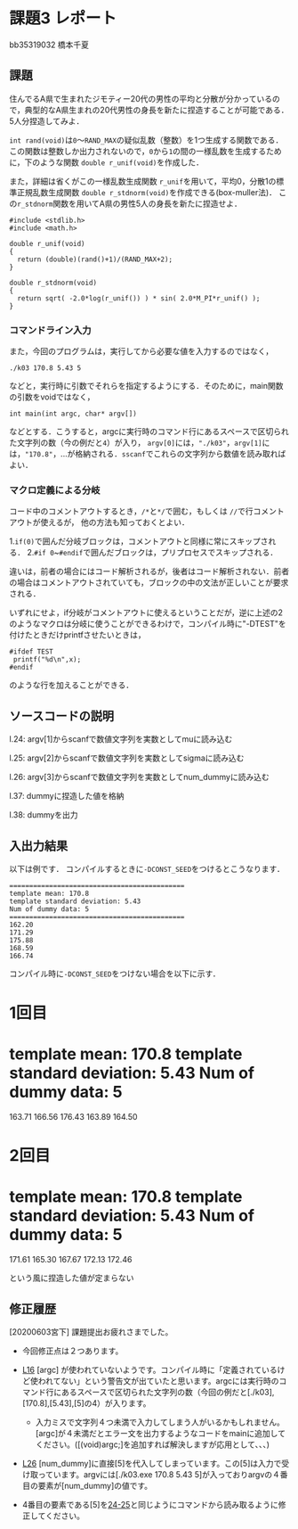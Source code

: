 # 課題3 レポート

bb35319032 橋本千夏

## 課題

住んでるA県で生まれたジモティー20代の男性の平均と分散が分かっているので，典型的なA県生まれの20代男性の身長を新たに捏造することが可能である．5人分捏造してみよ．

`int rand(void)`は`0`〜`RAND_MAX`の疑似乱数（整数）を1つ生成する関数である．この関数は整数しか出力されないので，`0`から`1`の間の一様乱数を生成するために，下のような関数 `double r_unif(void)`を作成した．

また，詳細は省くがこの一様乱数生成関数 `r_unif`を用いて，平均0，分散1の標準正規乱数生成関数 `double r_stdnorm(void)`を作成できる(box-muller法)．
この`r_stdnorm`関数を用いてA県の男性5人の身長を新たに捏造せよ．


  ```{c}
  #include <stdlib.h>
  #include <math.h>

  double r_unif(void)
  {
    return (double)(rand()+1)/(RAND_MAX+2);
  }
  
  double r_stdnorm(void)
  {  
    return sqrt( -2.0*log(r_unif()) ) * sin( 2.0*M_PI*r_unif() );
  } 
  ```

### コマンドライン入力

また，今回のプログラムは，実行してから必要な値を入力するのではなく，

```
./k03 170.8 5.43 5
```

などと，実行時に引数でそれらを指定するようにする．そのために，main関数の引数をvoidではなく，

```
int main(int argc, char* argv[])
```

などとする．こうすると，argcに実行時のコマンド行にあるスペースで区切られた文字列の数（今の例だと`4`）が入り，
`argv[0]`には，`"./k03"`，`argv[1]`には，`"170.8"`，...が格納される．`sscanf`でこれらの文字列から数値を読み取ればよい．

### マクロ定義による分岐

コード中のコメントアウトするとき，`/*`と`*/`で囲む，もしくは `//`で行コメントアウトが使えるが，
他の方法も知っておくとよい．

1.`if(0)`で囲んだ分岐ブロックは，コメントアウトと同様に常にスキップされる．
2.`#if 0`~`#endif`で囲んだブロックは，プリプロセスでスキップされる．

違いは，前者の場合にはコード解析されるが，後者はコード解析されない．前者の場合はコメントアウトされていても，ブロックの中の文法が正しいことが要求される．

いずれにせよ，if分岐がコメントアウトに使えるということだが，逆に上述の2のようなマクロは分岐に使うことができるわけで，コンパイル時に"-DTEST"を付けたときだけprintfさせたいときは，

```
#ifdef TEST
 printf("%d\n",x);
#endif
```

のような行を加えることができる．


## ソースコードの説明

l.24: argv[1]からscanfで数値文字列を実数としてmuに読み込む

l.25: argv[2]からscanfで数値文字列を実数としてsigmaに読み込む

l.26: argv[3]からscanfで数値文字列を実数としてnum_dummyに読み込む

l.37: dummyに捏造した値を格納

l.38: dummyを出力

## 入出力結果

以下は例です． コンパイルするときに`-DCONST_SEED`をつけるとこうなります．

```
============================================
template mean: 170.8
template standard deviation: 5.43
Num of dummy data: 5
============================================
162.20
171.29
175.88
168.59
166.74
```

コンパイル時に`-DCONST_SEED`をつけない場合を以下に示す．

1回目
 ============================================
template mean: 170.8
template standard deviation: 5.43
Num of dummy data: 5
 ============================================
163.71
166.56
176.43
163.89
164.50

2回目
 ============================================
template mean: 170.8
template standard deviation: 5.43
Num of dummy data: 5
 ============================================
171.61
165.30
167.67
172.13
172.46

という風に捏造した値が定まらない

## 修正履歴
[20200603宮下]
課題提出お疲れさまでした。
- 今回修正点は２つあります。
 - [L16](k03.c#L16) [argc] が使われていないようです。コンパイル時に「定義されているけど使われてない」という警告文が出ていたと思います。argcには実行時のコマンド行にあるスペースで区切られた文字列の数（今回の例だと[./k03],[170.8],[5.43],[5]の4）が入ります。
   - 入力ミスで文字列４つ未満で入力してしまう人がいるかもしれません。[argc]が４未満だとエラー文を出力するようなコードをmainに追加してください。([(void)argc;]を追加すれば解決しますが応用として、、、)

 - [L26](k03.c#L26) [num_dummy]に直接[5]を代入してしまっています。この[5]は入力で受け取っています。argvには[./k03.exe 170.8 5.43 5]が入っておりargvの４番目の要素が[num_dummy]の値です。
  - 4番目の要素である[5]を[24-25](k03.c#L24-L25)と同じようにコマンドから読み取るように修正してください。

